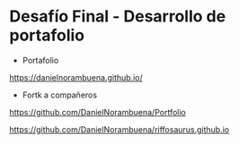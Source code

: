 # Desafío Final - Desarrollo de portafolio

- Portafolio 

https://danielnorambuena.github.io/

- Fortk a compañeros 

https://github.com/DanielNorambuena/Portfolio

https://github.com/DanielNorambuena/riffosaurus.github.io
